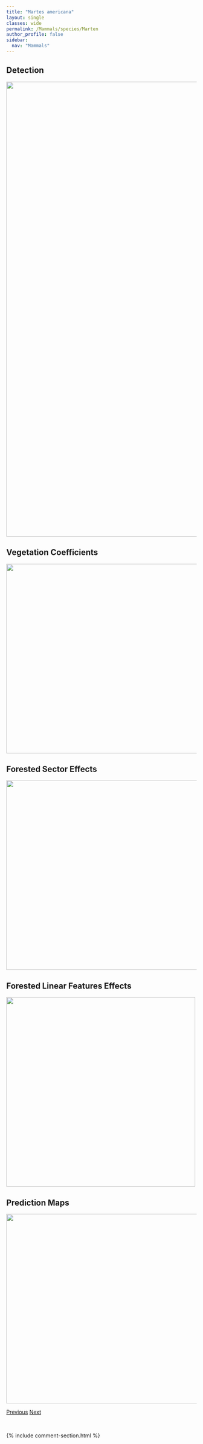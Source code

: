 ```yaml
---
title: "Martes americana"
layout: single
classes: wide
permalink: /Mammals/species/Marten
author_profile: false
sidebar:
  nav: "Mammals"
---
```


<h2>Detection</h2>

<a href="https://drive.google.com/uc?export=view&id=1ezJy85QGo_dPNKStLfeTQ0zEgS-P2TyQ">
<img src="https://drive.google.com/uc?export=view&id=1ezJy85QGo_dPNKStLfeTQ0zEgS-P2TyQ" height = "1200" width = "800">
</a>


<h2>Vegetation Coefficients</h2>

<a href="https://drive.google.com/uc?export=view&id=1gjpYrKEVGqgFQdrIu8awwnFXr6LX_Swh">
<img src="https://drive.google.com/uc?export=view&id=1gjpYrKEVGqgFQdrIu8awwnFXr6LX_Swh" height = "500" width = "1000">
</a>


<h2>Forested Sector Effects</h2>

<a href="https://drive.google.com/uc?export=view&id=19-n4mFqbqcPhMOmo0dXm9kO8YOUktIek">
<img src="https://drive.google.com/uc?export=view&id=19-n4mFqbqcPhMOmo0dXm9kO8YOUktIek" height = "500" width = "1000">
</a>


<h2>Forested Linear Features Effects</h2>

<a href="https://drive.google.com/uc?export=view&id=1dUGCAUmmlPwsodyNHwtySnTnnDBSx4gU">
<img src="https://drive.google.com/uc?export=view&id=1dUGCAUmmlPwsodyNHwtySnTnnDBSx4gU" height = "500" width = "500">
</a>


<h2>Prediction Maps</h2>

<a href="https://drive.google.com/uc?export=view&id=10s2Ug3W95PPpVCaKVbMHgDOPwU9vus7l">
<img src="https://drive.google.com/uc?export=view&id=10s2Ug3W95PPpVCaKVbMHgDOPwU9vus7l" height = "500" width = "1000">
</a>


<a href="/DevelopmentWebsite/Mammals/species/Groundhog" class="pagination--pager" title="Marmota monax">Previous</a> <a href="/DevelopmentWebsite/Mammals/species/StripedSkunk" class="pagination--pager" title="Mephitis mephitis">Next</a>

<p>&nbsp;</p>

{% include comment-section.html %}
